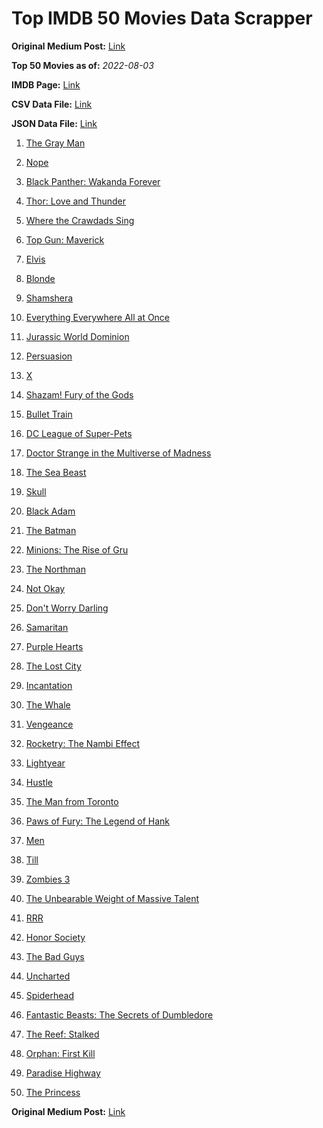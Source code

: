 # Top IMDB 50 Movies Data Scrapper

**Original Medium Post:** [Link](https://medium.com/@nishantsahoo/which-movie-should-i-watch-5c83a3c0f5b1) 

**Top 50 Movies as of:** _2022-08-03_

**IMDB Page:** [Link](http://www.imdb.com/search/title?release_date=2022,2022&title_type=feature)

**CSV Data File:** [Link](/Data/data.csv)

**JSON Data File:** [Link](/Data/data.json)

1. [The Gray Man](https://www.imdb.com/title/tt1649418/?ref_=adv_li_tt)

2. [Nope](https://www.imdb.com/title/tt10954984/?ref_=adv_li_tt)

3. [Black Panther: Wakanda Forever](https://www.imdb.com/title/tt9114286/?ref_=adv_li_tt)

4. [Thor: Love and Thunder](https://www.imdb.com/title/tt10648342/?ref_=adv_li_tt)

5. [Where the Crawdads Sing](https://www.imdb.com/title/tt9411972/?ref_=adv_li_tt)

6. [Top Gun: Maverick](https://www.imdb.com/title/tt1745960/?ref_=adv_li_tt)

7. [Elvis](https://www.imdb.com/title/tt3704428/?ref_=adv_li_tt)

8. [Blonde](https://www.imdb.com/title/tt1655389/?ref_=adv_li_tt)

9. [Shamshera](https://www.imdb.com/title/tt8426926/?ref_=adv_li_tt)

10. [Everything Everywhere All at Once](https://www.imdb.com/title/tt6710474/?ref_=adv_li_tt)

11. [Jurassic World Dominion](https://www.imdb.com/title/tt8041270/?ref_=adv_li_tt)

12. [Persuasion](https://www.imdb.com/title/tt13456318/?ref_=adv_li_tt)

13. [X](https://www.imdb.com/title/tt13560574/?ref_=adv_li_tt)

14. [Shazam! Fury of the Gods](https://www.imdb.com/title/tt10151854/?ref_=adv_li_tt)

15. [Bullet Train](https://www.imdb.com/title/tt12593682/?ref_=adv_li_tt)

16. [DC League of Super-Pets](https://www.imdb.com/title/tt8912936/?ref_=adv_li_tt)

17. [Doctor Strange in the Multiverse of Madness](https://www.imdb.com/title/tt9419884/?ref_=adv_li_tt)

18. [The Sea Beast](https://www.imdb.com/title/tt9288046/?ref_=adv_li_tt)

19. [Skull](https://www.imdb.com/title/tt11866324/?ref_=adv_li_tt)

20. [Black Adam](https://www.imdb.com/title/tt6443346/?ref_=adv_li_tt)

21. [The Batman](https://www.imdb.com/title/tt1877830/?ref_=adv_li_tt)

22. [Minions: The Rise of Gru](https://www.imdb.com/title/tt5113044/?ref_=adv_li_tt)

23. [The Northman](https://www.imdb.com/title/tt11138512/?ref_=adv_li_tt)

24. [Not Okay](https://www.imdb.com/title/tt14814040/?ref_=adv_li_tt)

25. [Don't Worry Darling](https://www.imdb.com/title/tt10731256/?ref_=adv_li_tt)

26. [Samaritan](https://www.imdb.com/title/tt5500218/?ref_=adv_li_tt)

27. [Purple Hearts](https://www.imdb.com/title/tt4614584/?ref_=adv_li_tt)

28. [The Lost City](https://www.imdb.com/title/tt13320622/?ref_=adv_li_tt)

29. [Incantation](https://www.imdb.com/title/tt18968540/?ref_=adv_li_tt)

30. [The Whale](https://www.imdb.com/title/tt13833688/?ref_=adv_li_tt)

31. [Vengeance](https://www.imdb.com/title/tt11976532/?ref_=adv_li_tt)

32. [Rocketry: The Nambi Effect](https://www.imdb.com/title/tt9263550/?ref_=adv_li_tt)

33. [Lightyear](https://www.imdb.com/title/tt10298810/?ref_=adv_li_tt)

34. [Hustle](https://www.imdb.com/title/tt8009428/?ref_=adv_li_tt)

35. [The Man from Toronto](https://www.imdb.com/title/tt11671006/?ref_=adv_li_tt)

36. [Paws of Fury: The Legend of Hank](https://www.imdb.com/title/tt4428398/?ref_=adv_li_tt)

37. [Men](https://www.imdb.com/title/tt13841850/?ref_=adv_li_tt)

38. [Till](https://www.imdb.com/title/tt4960748/?ref_=adv_li_tt)

39. [Zombies 3](https://www.imdb.com/title/tt14301252/?ref_=adv_li_tt)

40. [The Unbearable Weight of Massive Talent](https://www.imdb.com/title/tt11291274/?ref_=adv_li_tt)

41. [RRR](https://www.imdb.com/title/tt8178634/?ref_=adv_li_tt)

42. [Honor Society](https://www.imdb.com/title/tt16491324/?ref_=adv_li_tt)

43. [The Bad Guys](https://www.imdb.com/title/tt8115900/?ref_=adv_li_tt)

44. [Uncharted](https://www.imdb.com/title/tt1464335/?ref_=adv_li_tt)

45. [Spiderhead](https://www.imdb.com/title/tt9783600/?ref_=adv_li_tt)

46. [Fantastic Beasts: The Secrets of Dumbledore](https://www.imdb.com/title/tt4123432/?ref_=adv_li_tt)

47. [The Reef: Stalked](https://www.imdb.com/title/tt12735282/?ref_=adv_li_tt)

48. [Orphan: First Kill](https://www.imdb.com/title/tt11851548/?ref_=adv_li_tt)

49. [Paradise Highway](https://www.imdb.com/title/tt7469828/?ref_=adv_li_tt)

50. [The Princess](https://www.imdb.com/title/tt13406136/?ref_=adv_li_tt)

**Original Medium Post:** [Link](https://medium.com/@nishantsahoo/which-movie-should-i-watch-5c83a3c0f5b1) 
